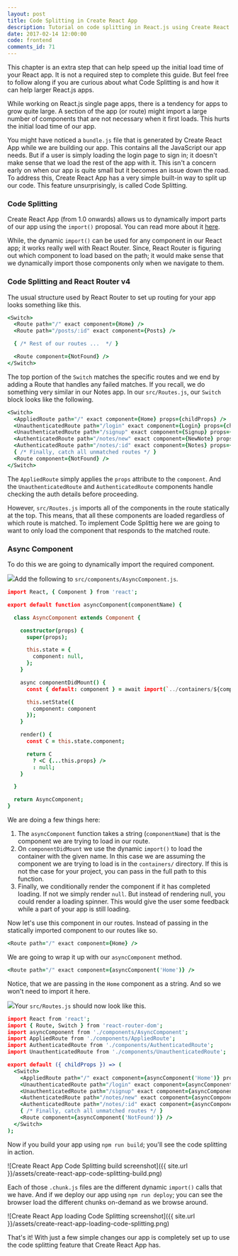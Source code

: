 ```yaml
---
layout: post
title: Code Splitting in Create React App
description: Tutorial on code splitting in React.js using Create React App and React Router v4. Setting up routes to load asynchronously using the dynamic import() in Create React App 1.0.
date: 2017-02-14 12:00:00
code: frontend
comments_id: 71
---
```


This chapter is an extra step that can help speed up the initial load time of your React app. It is not a required step to complete this guide. But feel free to follow along if you are curious about what Code Splitting is and how it can help larger React.js apps.

While working on React.js single page apps, there is a tendency for apps to grow quite large. A section of the app (or route) might import a large number of components that are not necessary when it first loads. This hurts the initial load time of our app.

You might have noticed a `bundle.js` file that is generated by Create React App while we are building our app. This contains all the JavaScript our app needs. But if a user is simply loading the login page to sign in; it doesn't make sense that we load the rest of the app with it. This isn't a concern early on when our app is quite small but it becomes an issue down the road. To address this, Create React App has a very simple built-in way to split up our code. This feature unsurprisingly, is called Code Splitting.

### Code Splitting

Create React App (from 1.0 onwards) allows us to dynamically import parts of our app using the `import()` proposal. You can read more about it [here](https://facebook.github.io/react/blog/2017/05/18/whats-new-in-create-react-app.html#code-splitting-with-dynamic-import).

While, the dynamic `import()` can be used for any component in our React app; it works really well with React Router. Since, React Router is figuring out which component to load based on the path; it would make sense that we dynamically import those components only when we navigate to them.

### Code Splitting and React Router v4

The usual structure used by React Router to set up routing for your app looks something like this.

``` coffee
<Switch>
  <Route path="/" exact component={Home} />
  <Route path="/posts/:id" exact component={Posts} />

  { /* Rest of our routes ...  */ }

  <Route component={NotFound} />
</Switch>
```

The top portion of the `Switch` matches the specific routes and we end by adding a Route that handles any failed matches. If you recall, we do something very similar in our Notes app. In our `src/Routes.js`, our `Switch` block looks like the following.

``` coffee
<Switch>
  <AppliedRoute path="/" exact component={Home} props={childProps} />
  <UnauthenticatedRoute path="/login" exact component={Login} props={childProps} />
  <UnauthenticatedRoute path="/signup" exact component={Signup} props={childProps} />
  <AuthenticatedRoute path="/notes/new" exact component={NewNote} props={childProps} />
  <AuthenticatedRoute path="/notes/:id" exact component={Notes} props={childProps} />
  { /* Finally, catch all unmatched routes */ }
  <Route component={NotFound} />
</Switch>
```

The `AppliedRoute` simply applies the `props` attribute to the `component`. And the `UnauthenticatedRoute` and `AuthenticatedRoute` components handle checking the auth details before proceeding.

However, `src/Routes.js` imports all of the components in the route statically at the top. This means, that all these components are loaded regardless of which route is matched. To implement Code Splittig here we are going to want to only load the component that responds to the matched route.

### Async Component

To do this we are going to dynamically import the required component.

<img class="code-marker" src="{{ site.url }}/assets/s.png" />Add the following to `src/components/AsyncComponent.js`.

``` coffee
import React, { Component } from 'react';

export default function asyncComponent(componentName) {

  class AsyncComponent extends Component {

    constructor(props) {
      super(props);

      this.state = {
        component: null,
      };
    }

    async componentDidMount() {
      const { default: component } = await import(`../containers/${componentName}`);

      this.setState({
        component: component
      });
    }

    render() {
      const C = this.state.component;

      return C
        ? <C {...this.props} />
        : null;
    }

  }

  return AsyncComponent;
}
```

We are doing a few things here:

1. The `asyncComponent` function takes a string (`componentName`) that is the component we are trying to load in our route.
2. On `componentDidMount` we use the dynamic `import()` to load the container with the given name. In this case we are assuming the component we are trying to load is in the `containers/` directory. If this is not the case for your project, you can pass in the full path to this function.
3. Finally, we conditionally render the component if it has completed loading. If not we simply render `null`. But instead of rendering null, you could render a loading spinner. This would give the user some feedback while a part of your app is still loading.

Now let's use this component in our routes. Instead of passing in the statically imported component to our routes like so.

``` coffee
<Route path="/" exact component={Home} />
```

We are going to wrap it up with our `asyncComponent` method.

``` coffee
<Route path="/" exact component={asyncComponent('Home')} />
```

Notice, that we are passing in the `Home` component as a string. And so we won't need to import it here.

<img class="code-marker" src="{{ site.url }}/assets/s.png" />Your `src/Routes.js` should now look like this.

``` coffee
import React from 'react';
import { Route, Switch } from 'react-router-dom';
import asyncComponent from './components/AsyncComponent';
import AppliedRoute from './components/AppliedRoute';
import AuthenticatedRoute from './components/AuthenticatedRoute';
import UnauthenticatedRoute from './components/UnauthenticatedRoute';

export default ({ childProps }) => (
  <Switch>
    <AppliedRoute path="/" exact component={asyncComponent('Home')} props={childProps} />
    <UnauthenticatedRoute path="/login" exact component={asyncComponent('Login')} props={childProps} />
    <UnauthenticatedRoute path="/signup" exact component={asyncComponent('Signup')} props={childProps} />
    <AuthenticatedRoute path="/notes/new" exact component={asyncComponent('NewNote')} props={childProps} />
    <AuthenticatedRoute path="/notes/:id" exact component={asyncComponent('Notes')} props={childProps} />
    { /* Finally, catch all unmatched routes */ }
    <Route component={asyncComponent('NotFound')} />
  </Switch>
);
```

Now if you build your app using `npm run build`; you'll see the code splitting in action.

![Create React App Code Splitting build screenshot]({{ site.url }}/assets/create-react-app-code-splitting-build.png)

Each of those `.chunk.js` files are the different dynamic `import()` calls that we have. 
And if we deploy our app using `npm run deploy`; you can see the browser load the different chunks on-demand as we browse around.

![Create React App loading Code Splitting screenshot]({{ site.url }}/assets/create-react-app-loading-code-splitting.png)

That's it! With just a few simple changes our app is completely set up to use the code splitting feature that Create React App has.
